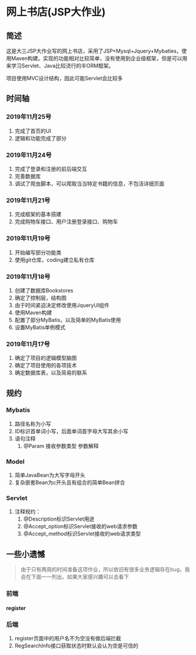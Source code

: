 # 网上书店(JSP大作业)

## 简述

这是大三JSP大作业写的网上书店，采用了JSP+Mysql+Jquery+Mybaties，使用Maven构建。实现的功能相对比较简单，没有使用到企业级框架，但是可以用来学习Servlet、Java比较流行的半ORM框架。

项目使用MVC设计结构，因此可能Servlet会比较多

## 时间轴

### 2019年11月25号

1. 完成了首页的UI
1. 逻辑和功能完成了部分

### 2019年11月24号

1. 完成了登录和注册的前后端交互
1. 完善数据库
1. 调试了爬虫脚本，可以爬取当当特定书籍的信息，不包活详细页面 

### 2019年11月21号

1. 完成框架的基本搭建
1. 完成购物车接口、用户注册登录接口、购物车

### 2019年11月19号

1. 开始编写部分功能类
1. 使用git仓库，coding建立私有仓库

### 2019年11月18号

1. 创建了数据库Bookstores
1. 确定了控制层，结构图
1. 由于时间紧迫决定修改使用JqueryUI组件
1. 使用Maven构建
1. 配置了部分MyBatis，以及简单的MyBatis使用
1. 设置MyBatis单例模式

### 2019年11月17号

1. 确定了项目的逻辑模型脑图
1. 确定了项目使用的各项技术
1. 确定数据库表，以及简易的联系

## 规约

### Mybatis

1. 路径名称为小写
1. ID标识首单词小写，后面单词首字母大写其余小写
1. 语句注释
    1. @Param 接收参数类型 参数解释

### Model

1. 简单JavaBean为大写字母开头
1. 复杂嵌套Bean为c开头且有组合的简单Bean拼合

### Servlet

1. 注释规约：
    1. @Description标识Servlet用途
    1. @Accept_option标识Servlet接收的web请求参数
    1. @Accept_method标识Servlet接收的web请求类型

## 一些小遗憾

> 由于只有两周的时间准备这项作业，所以依旧有很多业务逻辑存在bug，我会在下面一一列出，如果大家感兴趣可以去看下

### 前端

#### register


### 后端

1. register页面中的用户名不为空没有做后端拦截
1. RegSearchInfo接口获取状态时默认会认为空是可信的